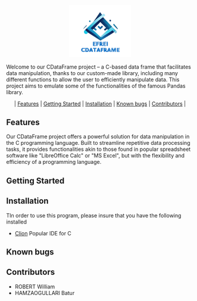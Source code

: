 <p align="center" width="100%">
    <img width="33%" src="https://github.com/Think-Bubbles/CDataFrame_Robert_Hamzaogullari_A/blob/main/image_projet_readme.png">
</p>


Welcome to our CDataFrame project – a C-based data frame that facilitates data manipulation, thanks to our custom-made library, including many different functions to allow the user to efficiently manipulate data. This project aims to emulate some of the functionalities of the famous Pandas library.

<p align="center" width="100%">
    | <a href="#features">Features</a> | <a href="#getting-started">Getting Started</a> | <a href="#installation">Installation</a> | <a href="#known-bugs">Known bugs</a> | <a href="#contributors">Contributors</a> |
</p>

## Features

Our CDataFrame project offers a powerful solution for data manipulation in the C programming language. Built to streamline repetitive data processing tasks, it provides functionalities akin to those found in popular spreadsheet software like "LibreOffice Calc" or "MS Excel", but with the flexibility and efficiency of a programming language.

## Getting Started 



## Installation

TIn order to use this program, please insure that you have the following installed
- [Clion](https://www.jetbrains.com/fr-fr/clion/download/#section=windows) Popular IDE for C

## Known bugs 



## Contributors 

- ROBERT William
- HAMZAOGULLARI Batur
